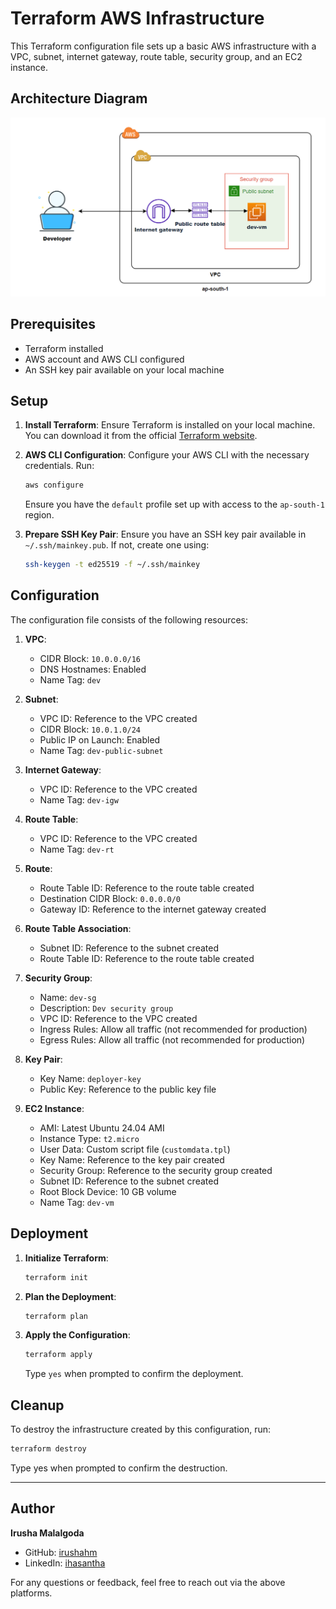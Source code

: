 # Terraform AWS Infrastructure

This Terraform configuration file sets up a basic AWS infrastructure with a VPC, subnet, internet gateway, route table, security group, and an EC2 instance.

## Architecture Diagram

![Architecture Diagram](./img/Architecture.png)

## Prerequisites

- Terraform installed
- AWS account and AWS CLI configured
- An SSH key pair available on your local machine

## Setup

1. **Install Terraform**:
    Ensure Terraform is installed on your local machine. You can download it from the official [Terraform website](https://www.terraform.io/downloads.html).

2. **AWS CLI Configuration**:
    Configure your AWS CLI with the necessary credentials. Run:
    ```sh
    aws configure
    ```
    Ensure you have the `default` profile set up with access to the `ap-south-1` region.

3. **Prepare SSH Key Pair**:
    Ensure you have an SSH key pair available in `~/.ssh/mainkey.pub`. If not, create one using:
    ```sh
    ssh-keygen -t ed25519 -f ~/.ssh/mainkey
    ```

## Configuration

The configuration file consists of the following resources:

1. **VPC**:
    - CIDR Block: `10.0.0.0/16`
    - DNS Hostnames: Enabled
    - Name Tag: `dev`

2. **Subnet**:
    - VPC ID: Reference to the VPC created
    - CIDR Block: `10.0.1.0/24`
    - Public IP on Launch: Enabled
    - Name Tag: `dev-public-subnet`

3. **Internet Gateway**:
    - VPC ID: Reference to the VPC created
    - Name Tag: `dev-igw`

4. **Route Table**:
    - VPC ID: Reference to the VPC created
    - Name Tag: `dev-rt`

5. **Route**:
    - Route Table ID: Reference to the route table created
    - Destination CIDR Block: `0.0.0.0/0`
    - Gateway ID: Reference to the internet gateway created

6. **Route Table Association**:
    - Subnet ID: Reference to the subnet created
    - Route Table ID: Reference to the route table created

7. **Security Group**:
    - Name: `dev-sg`
    - Description: `Dev security group`
    - VPC ID: Reference to the VPC created
    - Ingress Rules: Allow all traffic (not recommended for production)
    - Egress Rules: Allow all traffic (not recommended for production)

8. **Key Pair**:
    - Key Name: `deployer-key`
    - Public Key: Reference to the public key file

9. **EC2 Instance**:
    - AMI: Latest Ubuntu 24.04 AMI
    - Instance Type: `t2.micro`
    - User Data: Custom script file (`customdata.tpl`)
    - Key Name: Reference to the key pair created
    - Security Group: Reference to the security group created
    - Subnet ID: Reference to the subnet created
    - Root Block Device: 10 GB volume
    - Name Tag: `dev-vm`

## Deployment

1. **Initialize Terraform**:
    ```sh
    terraform init
    ```

2. **Plan the Deployment**:
    ```sh
    terraform plan
    ```

3. **Apply the Configuration**:
    ```sh
    terraform apply
    ```
    Type `yes` when prompted to confirm the deployment.

## Cleanup

To destroy the infrastructure created by this configuration, run:
```sh
terraform destroy
```
Type yes when prompted to confirm the destruction.

---

## Author

**Irusha Malalgoda**

- GitHub: [irushahm](https://github.com/irushahm)
- LinkedIn: [ihasantha](https://www.linkedin.com/in/ihasantha)

For any questions or feedback, feel free to reach out via the above platforms.